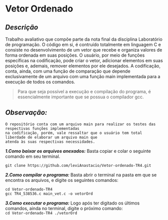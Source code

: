 # Vetor Ordenado

## *Descrição*
  Trabalho avaliativo que compõe parte da nota final da disciplina Laboratório de programação.
  O código em si, é contruído totalmente em linguagem C e consiste no desenvolvimento de um vetor 
  que recebe e organiza valores de forma 
  ordenada em suas posições. O usuário, por meio de funções específicas na codificação, pode criar 
  o vetor, adicionar elementos em suas posições e, ademais, remover elementos por ele desejados. A
  codificação, conta, ainda, com uma função de comparação que depende exclusivamente de um arquivo
  com uma função main implementada para a execução de todos os comandos.
  
  >Para que seja possível a execução e compilação do programa, é essencialmente importante que se
  possua o compilador gcc.
  
   ## *Observação:*
    O repositório conta com um arquivo main para realizar os testes das respectivas funções implementadas
    na codificação, porém, vale ressaltar que o usuário tem total liberdade de elaborar um arquivo main que
    atenda às suas respectivas necessidades.
  
  ***1.Como baixar os arquivos anexados:***
     Basta copiar e colar o seguinte comando em seu terminal.
  ```
  git clone https://github.com/leviAnastacio/Vetor-ordenado-TR4.git
  ```
***2.Como compilar o programa:*** 
  Basta abrir o terminal na pasta em que se encontra os arquivos, e digite os seguintes comandos:
  ```
  cd Vetor-ordenado-TR4
  gcc TR4_538536.c main_vet.c -o vetorOrd
  ```
  ***3.Como executar o programa:***
    Logo após ter digitado os últimos comandos, ainda no terminal, digite o próximo comando:  
    ```
    cd Vetor-ordenado-TR4
    ./vetorOrd     
    ```
